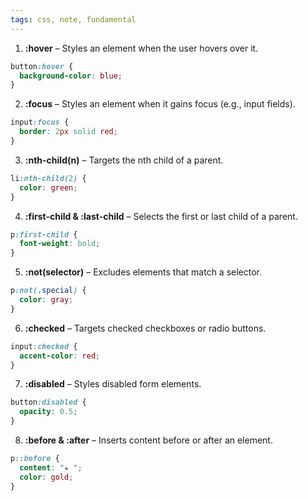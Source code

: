 ```yaml
---
tags: css, note, fundamental
---
```


1. **:hover** – Styles an element when the user hovers over it.

```css
button:hover {
  background-color: blue;
}
```

  

2. **:focus** – Styles an element when it gains focus (e.g., input fields).

```css
input:focus {
  border: 2px solid red;
}
```

  

3. **:nth-child(n)** – Targets the nth child of a parent.

```css
li:nth-child(2) {
  color: green;
}
```

  

4. **:first-child & :last-child** – Selects the first or last child of a parent.

```css
p:first-child {
  font-weight: bold;
}
```

  

5. **:not(selector)** – Excludes elements that match a selector.

```css
p:not(.special) {
  color: gray;
}
```

  

6. **:checked** – Targets checked checkboxes or radio buttons.

```css
input:checked {
  accent-color: red;
}
```

  

7. **:disabled** – Styles disabled form elements.

```css
button:disabled {
  opacity: 0.5;
}
```

  

8. **:before & :after** – Inserts content before or after an element.

```css
p::before {
  content: "★ ";
  color: gold;
}
```

